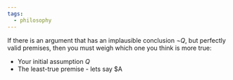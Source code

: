```yaml
---
tags:
  - philosophy
---
```

If there is an argument that has an implausible conclusion $\neg Q$, but perfectly valid premises, then you must weigh which one you think is more true:
- Your initial assumption $Q$
- The least-true premise - lets say $A